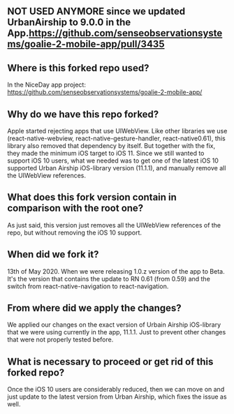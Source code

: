 ## NOT USED ANYMORE since we updated UrbanAirship to 9.0.0 in the App.https://github.com/senseobservationsystems/goalie-2-mobile-app/pull/3435

## Where is this forked repo used?

In the NiceDay app project: https://github.com/senseobservationsystems/goalie-2-mobile-app/

## Why do we have this repo forked?

Apple started rejecting apps that use UIWebView. Like other libraries we use (react-native-webview, react-native-gesture-handler, react-native0.61), this library also removed that dependency by itself. But together with the fix, they made the minimum iOS target to iOS 11. Since we still wanted to support iOS 10 users, what we needed was to get one of the latest iOS 10 supported Urban Airship iOS-library version (11.1.1), and manually remove all the UIWebView references.

## What does this fork version contain in comparison with the root one?

As just said, this version just removes all the UIWebView references of the repo, but without removing the iOS 10 support.

## When did we fork it?

13th of May 2020. When we were releasing 1.0.z version of the app to Beta. It's the version that contains the update to RN 0.61 (from 0.59) and the switch from react-native-navigation to react-navigation.

## From where did we apply the changes?

We applied our changes on the exact version of Urbain Airship iOS-library that we were using currently in the app, 11.1.1. Just to prevent other changes that were not properly tested before.

## What is necessary to proceed or get rid of this forked repo?

Once the iOS 10 users are considerably reduced, then we can move on and just update to the latest version from Urban Airship, which fixes the issue as well. 

